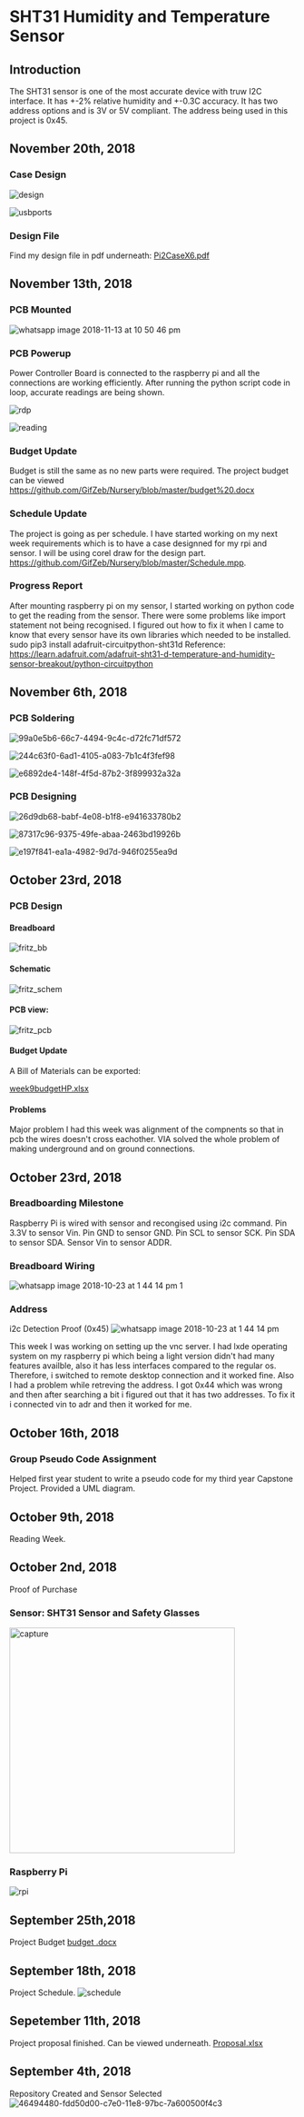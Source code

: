 # SHT31 Humidity and Temperature Sensor

## Introduction
The SHT31 sensor is one of the most accurate device with truw I2C interface. It has +-2% relative humidity and +-0.3C accuracy. It has two address options and is 3V or 5V compliant. The address being used in this project is 0x45. 

## November 20th, 2018
### Case Design

![design](https://user-images.githubusercontent.com/43179715/48802788-3c198380-ecde-11e8-83cd-1426e78aa705.jpeg)

![usbports](https://user-images.githubusercontent.com/43179715/48802789-3c198380-ecde-11e8-87cc-513a62a06afa.jpeg)

### Design File

Find my design file in pdf underneath:
[Pi2CaseX6.pdf](https://github.com/GifZeb/Nursery/files/2601769/Pi2CaseX6.pdf)

## November 13th, 2018
### PCB Mounted
![whatsapp image 2018-11-13 at 10 50 46 pm](https://user-images.githubusercontent.com/43179715/48459391-c9694f00-e797-11e8-87b8-390ad1ba5433.jpeg)

### PCB Powerup
Power Controller Board is connected to the raspberry pi and all the connections are working efficiently. After running the python script code in loop, accurate readings are being shown.

![rdp](https://user-images.githubusercontent.com/43179715/48446744-0cabc980-e768-11e8-82f3-a5d5947c44c8.PNG)

![reading](https://user-images.githubusercontent.com/43179715/48446745-0cabc980-e768-11e8-93b6-feaa5b653958.PNG)

### Budget Update

Budget is still the same as no new parts were required. The project budget can be viewed
https://github.com/GifZeb/Nursery/blob/master/budget%20.docx

### Schedule Update

The project is going as per schedule. I have started working on my next week requirements which is to have a case designned for my rpi and sensor. I will be using corel draw for the design part.
<https://github.com/GifZeb/Nursery/blob/master/Schedule.mpp>.

### Progress Report

After mounting raspberry pi on my sensor, I started working on python code to get the reading from the sensor. There were some problems like import statement not being recognised. I figured out how to fix it when I came to know that every sensor have its own libraries which needed to be installed.
sudo pip3 install adafruit-circuitpython-sht31d
Reference:
https://learn.adafruit.com/adafruit-sht31-d-temperature-and-humidity-sensor-breakout/python-circuitpython

## November 6th, 2018

### PCB Soldering
![99a0e5b6-66c7-4494-9c4c-d72fc71df572](https://user-images.githubusercontent.com/43179715/48144165-5f741580-e27e-11e8-89b8-15479172b483.jpg)

![244c63f0-6ad1-4105-a083-7b1c4f3fef98](https://user-images.githubusercontent.com/43179715/48144166-600cac00-e27e-11e8-9f60-26a3d5c9f80a.jpg)

![e6892de4-148f-4f5d-87b2-3f899932a32a](https://user-images.githubusercontent.com/43179715/48144167-600cac00-e27e-11e8-93f9-62b8965009c8.jpg)


### PCB Designing
![26d9db68-babf-4e08-b1f8-e941633780b2](https://user-images.githubusercontent.com/43179715/48144226-7a468a00-e27e-11e8-905b-b1718694889c.jpg)

![87317c96-9375-49fe-abaa-2463bd19926b](https://user-images.githubusercontent.com/43179715/48144228-7a468a00-e27e-11e8-8c4f-84391e6ffacc.jpg)

![e197f841-ea1a-4982-9d7d-946f0255ea9d](https://user-images.githubusercontent.com/43179715/48144230-7a468a00-e27e-11e8-9eaa-351fc4ceebbc.jpg)


## October 23rd, 2018

### PCB Design

#### Breadboard

![fritz_bb](https://user-images.githubusercontent.com/43179715/47754198-7d36ee80-dc70-11e8-9cf5-577c619073cd.png)

#### Schematic

![fritz_schem](https://user-images.githubusercontent.com/43179715/47754208-84f69300-dc70-11e8-8961-65d99d81cf6e.png)

#### PCB view:

![fritz_pcb](https://user-images.githubusercontent.com/43179715/47754222-8fb12800-dc70-11e8-87b3-98ad89bb7866.png)

#### Budget Update

 A Bill of Materials can be exported: 

[week9budgetHP.xlsx](https://github.com/GifZeb/Nursery/files/2532620/week9budgetHP.xlsx)

#### Problems
Major problem I had this week was alignment of the compnents so that in pcb the wires doesn't cross eachother. VIA solved the whole problem of making underground and on ground connections.



## October 23rd, 2018

### Breadboarding Milestone

Raspberry Pi is wired with sensor and recongised using i2c command.
Pin 3.3V to sensor Vin.
Pin GND to sensor GND.
Pin SCL to sensor SCK.
Pin SDA to sensor SDA.
Sensor Vin to sensor ADDR.

### Breadboard Wiring

![whatsapp image 2018-10-23 at 1 44 14 pm 1](https://user-images.githubusercontent.com/43179715/47379774-daa7ca00-d6c9-11e8-9b45-ac3d255f5b0c.jpeg)

### Address

i2c Detection Proof (0x45)
![whatsapp image 2018-10-23 at 1 44 14 pm](https://user-images.githubusercontent.com/43179715/47379803-ef845d80-d6c9-11e8-97a3-04ec8518f519.jpeg)

This week I was working on setting up the vnc server. I had lxde operating system on my raspberry pi which being a light version didn't had many features availble, also it has less interfaces compared to the regular os. Therefore, i switched to remote desktop connection and it worked fine.
Also I had a problem while retreving the address. I got 0x44 which was wrong and then after searching a bit i figured out that it has two addresses. To fix it i connected vin to adr and then it worked for me.

## October 16th, 2018

### Group Pseudo Code Assignment

Helped first year student to write a pseudo code for my third year Capstone Project. Provided a UML diagram.


## October 9th, 2018 
Reading Week.

## October 2nd, 2018
Proof of Purchase

### Sensor: SHT31 Sensor and Safety Glasses
<img width="397" alt="capture" src="https://user-images.githubusercontent.com/43179715/46376466-0f44da80-c664-11e8-8840-2cd09fa43006.PNG">

### Raspberry Pi
![rpi](https://user-images.githubusercontent.com/43179715/46376496-1e2b8d00-c664-11e8-9838-3af487c402f4.PNG)

## September 25th,2018
Project Budget
[budget .docx](https://github.com/GifZeb/Nursery/files/2484966/budget.docx)

## September 18th, 2018
Project Schedule.
![schedule](https://user-images.githubusercontent.com/43179715/47048248-d6c6f580-d167-11e8-9581-ff30f216215f.PNG)


## Sepetember 11th, 2018
Project proposal finished. Can be viewed underneath.
[Proposal.xlsx](https://github.com/GifZeb/Nursery/files/2484955/Proposal.xlsx)


## September 4th, 2018
Repository Created  and Sensor Selected 
![46494480-fdd50d00-c7e0-11e8-97bc-7a600500f4c3](https://user-images.githubusercontent.com/43179715/47048147-90719680-d167-11e8-9ba8-c2b1770974c9.PNG)





